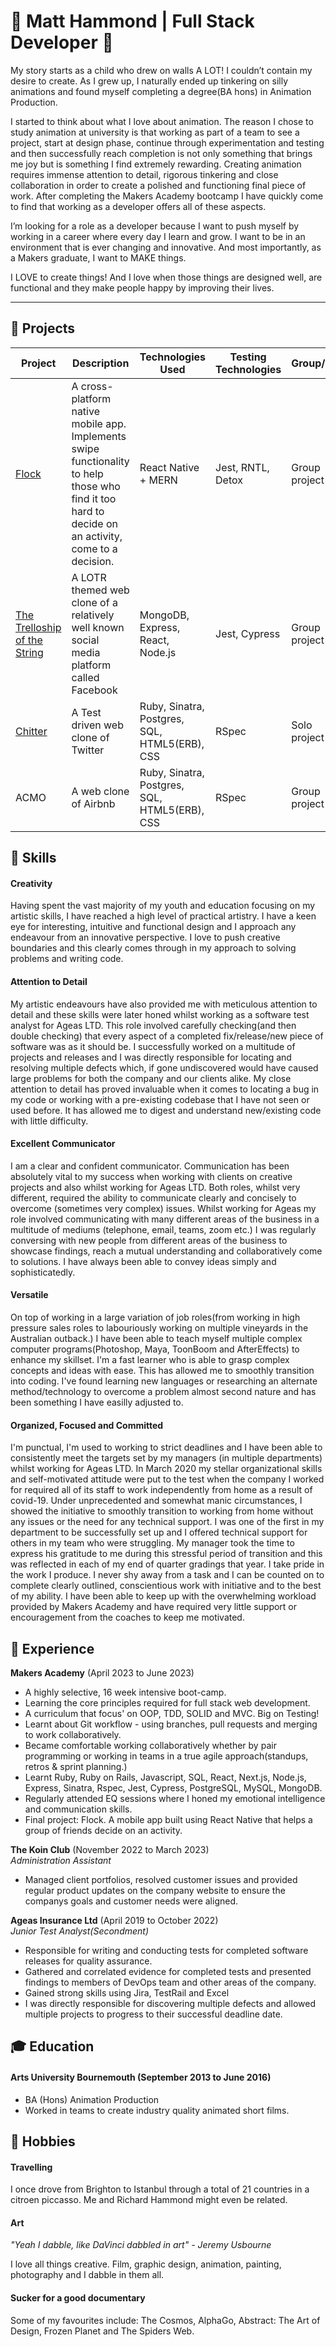 # :space_invader: Matt Hammond | Full Stack Developer :space_invader:

My story starts as a child who drew on walls A LOT! I couldn’t contain my desire to create. As I grew up, I naturally ended up tinkering on silly animations and found myself completing a degree(BA hons) in Animation Production.  

I started to think about what I love about animation. The reason I chose to study animation at university is that working as part of a team to see a project, start at design phase, continue through experimentation and testing and then successfully reach completion is not only something that brings me joy but is something I find extremely rewarding. Creating animation requires immense attention to detail, rigorous tinkering and close collaboration in order to create a polished and functioning final piece of work. After completing the Makers Academy bootcamp I have quickly come to find that working as a developer offers all of these aspects.  

I’m looking for a role as a developer because I want to push myself by working in a career where every day I learn and grow. I want to be in an environment that is ever changing and innovative. And most importantly, as a Makers graduate, I want to MAKE things.  

I LOVE to create things! And I love when those things are designed well, are functional and they make people happy by improving their lives.

***

## :gem: Projects

Project | Description | Technologies Used | Testing Technologies | Group/Solo
--- | --- | --- | --- | ---
[Flock][1] | A cross-platform native mobile app. Implements swipe functionality to help those who find it too hard to decide on an activity, come to a decision. | React Native + MERN | Jest, RNTL, Detox | Group project
[The Trelloship of the String][2] | A LOTR themed web clone of a relatively well known social media platform called Facebook | MongoDB, Express, React, Node.js | Jest, Cypress | Group project
[Chitter][3] | A Test driven web clone of Twitter | Ruby, Sinatra, Postgres, SQL, HTML5(ERB), CSS | RSpec | Solo project
ACMO| A web clone of Airbnb | Ruby, Sinatra, Postgres, SQL, HTML5(ERB), CSS | RSpec | Group project

## :dart: Skills

#### Creativity
Having spent the vast majority of my youth and education focusing on my artistic skills, I have reached a high level of practical artistry. I have a keen eye for interesting, intuitive and functional design and I approach any endeavour from an innovative perspective. I love to push creative boundaries and this clearly comes through in my approach to solving problems and writing code.

#### Attention to Detail 
My artistic endeavours have also provided me with meticulous attention to detail and these skills were later honed whilst working as a software test analyst for Ageas LTD. This role involved carefully checking(and then double checking) that every aspect of a completed fix/release/new piece of software was as it should be. I successfully worked on a multitude of projects and releases and I was directly responsible for locating and resolving multiple defects which, if gone undiscovered would have caused large problems for both the company and our clients alike.
My close attention to detail has proved invaluable when it comes to locating a bug in my code or working with a pre-existing codebase that I have not seen or used before. It has allowed me to digest and understand new/existing code with little difficulty.

#### Excellent Communicator
I am a clear and confident communicator. Communication has been absolutely vital to my success when working with clients on creative projects and also whilst working for Ageas LTD. Both roles, whilst very different, required the ability to communicate clearly and concisely to overcome (sometimes very complex) issues.
Whilst working for Ageas my role involved communicating with many different areas of the business in a multitude of mediums (telephone, email, teams, zoom etc.) I was regularly conversing with new people from different areas of the business to showcase findings, reach a mutual understanding and collaboratively come to solutions. I have always been able to convey ideas simply and sophisticatedly.

#### Versatile
On top of working in a large variation of job roles(from working in high pressure sales roles to labouriously working on multiple vineyards in the Australian outback.) I have been able to teach myself multiple complex computer programs(Photoshop, Maya, ToonBoom and AfterEffects) to enhance my skillset. I'm a fast learner who is able to grasp complex concepts and ideas with ease. 
This has allowed me to smoothly transition into coding. I've found learning new languages or researching an alternate method/technology to overcome a problem almost second nature and has been something I have easilly adjusted to.

#### Organized, Focused and Committed
I'm punctual, I'm used to working to strict deadlines and I have been able to consistently meet the targets set by my managers (in multiple departments) whilst working for Ageas LTD.
In March 2020 my stellar organizational skills and self-motivated attitude were put to the test when the company I worked for required all of its staff to work independently from home as a result of covid-19. Under unprecedented and somewhat manic circumstances, I showed the initiative to smoothly transition to working from home without any issues or the need for any technical support. I was one of the first in my department to be successfully set up and I offered technical support for others in my team who were struggling. My manager took the time to express his gratitude to me during this stressful period of transition and this was reflected in each of my end of quarter gradings that year.
I take pride in the work I produce. I never shy away from a task and I can be counted on to complete clearly outlined, conscientious work with initiative and to the best of my ability. I have been able to keep up with the overwhelming workload provided by Makers Academy and have required very little support or encouragement from the coaches to keep me motivated.

## :seedling: Experience

**Makers Academy** (April 2023 to June 2023)
- A highly selective, 16 week intensive boot-camp.
- Learning the core principles required for full stack web development.
- A curriculum that focus' on OOP, TDD, SOLID and MVC. Big on Testing!
- Learnt about Git workflow - using branches, pull requests and merging to work collaboratively.
- Became comfortable working collaboratively whether by pair programming or working in teams in a true agile approach(standups, retros & sprint planning.)
- Learnt Ruby, Ruby on Rails, Javascript, SQL, React, Next.js, Node.js, Express, Sinatra, Rspec, Jest, Cypress, PostgreSQL, MySQL, MongoDB.
- Regularly attended EQ sessions where I honed my emotional intelligence and communication skills.
- Final project: Flock. A mobile app built using React Native that helps a group of friends decide on an activity.

**The Koin Club** (November 2022 to March 2023)  
_Administration Assistant_

- Managed client portfolios, resolved customer issues and provided regular product updates on the company website to ensure the companys goals and customer needs were aligned.

**Ageas Insurance Ltd** (April 2019 to October 2022)  
_Junior Test Analyst(Secondment)_

- Responsible for writing and conducting tests for completed software releases for quality assurance.
- Gathered and correlated evidence for completed tests and presented findings to members of DevOps team and other areas of the company.
- Gained strong skills using Jira, TestRail and Excel
- I was directly responsible for discovering multiple defects and allowed multiple projects to progress to their successful deadline date.

## :mortar_board: Education

#### Arts University Bournemouth (September 2013 to June 2016)

- BA (Hons) Animation Production
- Worked in teams to create industry quality animated short films.

## :tada: Hobbies

#### Travelling
I once drove from Brighton to Istanbul through a total of 21 countries in a citroen piccasso. Me and Richard Hammond might even be related.

#### Art
_"Yeah I dabble, like DaVinci dabbled in art" - Jeremy Usbourne_  

I love all things creative. Film, graphic design, animation, painting, photography and I dabble in them all. 

#### Sucker for a good documentary
Some of my favourites include: The Cosmos, AlphaGo, Abstract: The Art of Design, Frozen Planet and The Spiders Web.


[1]: https://github.com/ev-th/Flock
[2]: https://github.com/georgebarrett/trelloship_of_the_string
[3]: https://github.com/MattHammond94/Chitteruby

